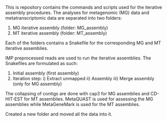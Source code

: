 This is repository contains the commands and scripts used for the iterative
assembly procedures. The analyses for metagenomic (MG) data and
metatranscriptomic data are separated into two folders:

1. MG iterative assembly (folder: MG_assembly)
2. MT iterative assembly (folder: MT_assembly)

Each of the folders contains a Snakefile for the corresponding MG and MT
iterative assemblies.

IMP preprocessed reads are used to run the iterative assemblies. The Snakefiles
are formulated as such:

1. Initial assembly (first assembly)
2. Iteration step:
   i) Extract unmapped
   ii) Assembly
   iii) Merge assembly (only for MG assembly)

The collapsing of contigs are done with cap3 for MG assemblies and CD-HIT-EST
for MT assemblies. MetaQUAST is used for assessing the MG assemblies while
MetaGeneMark is used for the MT assemblies.

Created a new folder and moved all the data into it.
